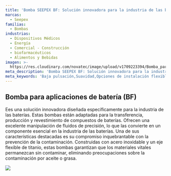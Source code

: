 ```yaml
---
title: 'Bomba SEEPEX BF: Solución innovadora para la industria de las baterías'
marcas:
  - Seepex
familias:
  - Bombas
industrias:
  - Dispositivos Médicos
  - Energía
  - Comercial - Construcción
  - biofarmacéuticos
  - Alimentos y Bebidas
imagen: >-
  https://res.cloudinary.com/novatec/image/upload/v1709223394/Bomba_para_aplicaciones_de_bater%C3%ADa_BF_Seepex_fse0aq.png
meta_description: 'Bomba SEEPEX BF: Solución innovadora para la industria de las baterías'
meta_keywords: 'Baja pulsación,Suavidad,Opciones de instalación flexibles,Compatibilidad'
---
```


## Bomba para aplicaciones de batería (BF)

Ees una solución innovadora diseñada específicamente para la industria de las baterías. Estas bombas están adaptadas para la transferencia, producción y revestimiento de compuestos de baterías. Ofrecen una excelente manipulación de fluidos de precisión, lo que las convierte en un componente esencial en la industria de las baterías. Una de sus características destacadas es su compromiso inquebrantable con la prevención de la contaminación. Construidas con acero inoxidable y un eje flexible de titanio, estas bombas garantizan que los materiales vitales permanezcan sin contaminar, eliminando preocupaciones sobre la contaminación por aceite o grasa.

![](https://res.cloudinary.com/novatec/image/upload/v1709223394/Bomba_para_aplicaciones_de_bater%C3%ADa_BF_Seepex_fse0aq.png)
